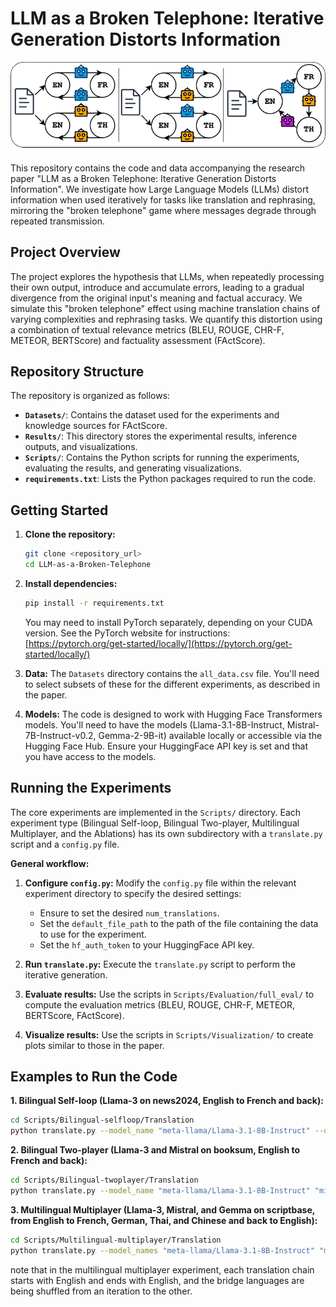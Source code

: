 # LLM as a Broken Telephone: Iterative Generation Distorts Information

![Experiments Illustration](./Results/Visualizations/experiments_illustration.png)

This repository contains the code and data accompanying the research paper "LLM as a Broken Telephone: Iterative Generation Distorts Information".  We investigate how Large Language Models (LLMs) distort information when used iteratively for tasks like translation and rephrasing, mirroring the "broken telephone" game where messages degrade through repeated transmission.

## Project Overview

The project explores the hypothesis that LLMs, when repeatedly processing their own output, introduce and accumulate errors, leading to a gradual divergence from the original input's meaning and factual accuracy.  We simulate this "broken telephone" effect using machine translation chains of varying complexities and rephrasing tasks.  We quantify this distortion using a combination of textual relevance metrics (BLEU, ROUGE, CHR-F, METEOR, BERTScore) and factuality assessment (FActScore).

## Repository Structure

The repository is organized as follows:
*   **`Datasets/`**: Contains the dataset used for the experiments and knowledge sources for FActScore.
*   **`Results/`**:  This directory stores the experimental results, inference outputs, and visualizations.
*   **`Scripts/`**: Contains the Python scripts for running the experiments, evaluating the results, and generating visualizations.
*   **`requirements.txt`**:  Lists the Python packages required to run the code.
## Getting Started

1.  **Clone the repository:**

    ```bash
    git clone <repository_url>
    cd LLM-as-a-Broken-Telephone
    ```
    

2.  **Install dependencies:**

    ```bash
    pip install -r requirements.txt
    ```
    

    You may need to install PyTorch separately, depending on your CUDA version.  See the PyTorch website for instructions: [https://pytorch.org/get-started/locally/](https://pytorch.org/get-started/locally/)

3.  **Data:** The `Datasets` directory contains the `all_data.csv` file. You'll need to select subsets of these for the different experiments, as described in the paper.

4. **Models:** The code is designed to work with Hugging Face Transformers models.  You'll need to have the models (Llama-3.1-8B-Instruct, Mistral-7B-Instruct-v0.2, Gemma-2-9B-it) available locally or accessible via the Hugging Face Hub. Ensure your HuggingFace API key is set and that you have access to the models.

## Running the Experiments

The core experiments are implemented in the `Scripts/` directory.  Each experiment type (Bilingual Self-loop, Bilingual Two-player, Multilingual Multiplayer, and the Ablations) has its own subdirectory with a `translate.py` script and a `config.py` file.

**General workflow:**

1.  **Configure `config.py`:**  Modify the `config.py` file within the relevant experiment directory to specify the desired settings:
    *   Ensure to set the desired `num_translations`.
    *   Set the `default_file_path` to the path of the file containing the data to use for the experiment.
    *   Set the `hf_auth_token` to your HuggingFace API key.

2.  **Run `translate.py`:** Execute the `translate.py` script to perform the iterative generation.

3.  **Evaluate results:**  Use the scripts in `Scripts/Evaluation/full_eval/` to compute the evaluation metrics (BLEU, ROUGE, CHR-F, METEOR, BERTScore, FActScore).

4.  **Visualize results:**  Use the scripts in `Scripts/Visualization/` to create plots similar to those in the paper.

## Examples to Run the Code

**1. Bilingual Self-loop (Llama-3 on news2024, English to French and back):**

```bash
cd Scripts/Bilingual-selfloop/Translation
python translate.py --model_name "meta-llama/Llama-3.1-8B-Instruct" --dataset_name "news2024" --cuda_device 0 --language_sequence en fr en --no-shuffle --default_file_path "all_data.csv"
```

**2. Bilingual Two-player (Llama-3 and Mistral on booksum, English to French and back):**

```bash
cd Scripts/Bilingual-twoplayer/Translation
python translate.py --model_name "meta-llama/Llama-3.1-8B-Instruct" "mistralai/Mistral-7B-Instruct-v0.2" --dataset_name "booksum" --language_sequence en fr en --no-shuffle --default_file_path "all_data.csv"
```

**3. Multilingual Multiplayer (Llama-3, Mistral, and Gemma on scriptbase, from English to French, German, Thai, and Chinese and back to English):**

```bash
cd Scripts/Multilingual-multiplayer/Translation
python translate.py --model_names "meta-llama/Llama-3.1-8B-Instruct" "mistralai/Mistral-7B-Instruct-v0.2" "google/gemma-2-9b-it" --dataset_name "scriptbase" --language_sequence fr de th zh --shuffle --default_file_path "all_data.csv"
```
note that in the multilingual multiplayer experiment, each translation chain starts with English and ends with English, and the bridge languages are being shuffled from an iteration to the other.